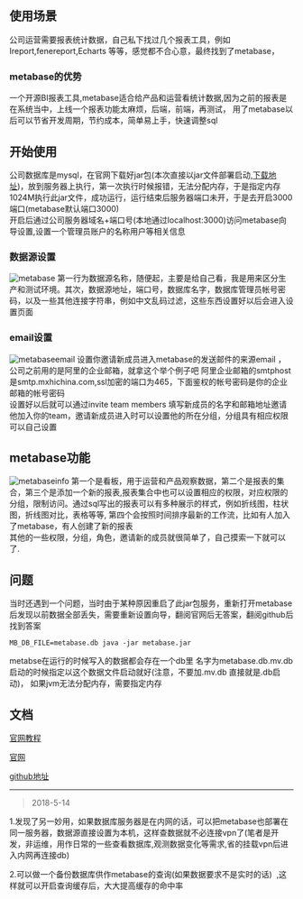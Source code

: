 ## 使用场景
公司运营需要报表统计数据，自己私下找过几个报表工具，例如Ireport,fenereport,Echarts 等等，感觉都不合心意，最终找到了metabase，
### metabase的优势
一个开源BI报表工具,metabase适合给产品和运营看统计数据,因为之前的报表是在系统当中，上线一个报表功能太麻烦，后端，前端，再测试，
用了metabase以后可以节省开发周期，节约成本，简单易上手，快速调整sql
## 开始使用
公司数据库是mysql，在官网下载好jar包(本次直接以jar文件部署启动,[下载地址](https://www.metabase.com/start/jar.html))，放到服务器上执行，第一次执行时候报错，无法分配内存，于是指定内存1024M执行此jar文件，成功运行，运行结束后服务器端口未开，于是去开启3000端口(metabase默认端口3000) <br/>
开启后通过公司服务器域名+端口号(本地通过localhost:3000)访问metabase向导设置,设置一个管理员账户的名称用户等相关信息
### 数据源设置
![metabase](../_media/metabase.png)
第一行为数据源名称，随便起，主要是给自己看，我是用来区分生产和测试环境。其次，数据源地址，端口号，数据库名字，数据库管理员帐号密码，以及一些其他连接字符串，例如中文乱码过滤，这些东西设置好以后会进入设置页面
### email设置
![metabaseemail](../_media/metabase_setemail.png)
设置你邀请新成员进入metabase的发送邮件的来源email ，公司之前用的是阿里的企业邮箱，就拿这个举个例子吧
阿里企业邮箱的smtphost是smtp.mxhichina.com,ssl加密的端口为465，下面鉴权的帐号密码是你的企业邮箱的帐号密码<br/>
设置好以后就可以通过invite team members 填写新成员的名字和邮箱地址邀请他加入你的team，邀请新成员进入时可以设置他的所在分组，分组具有相应权限可以自己设置
## metabase功能
![metabaseinfo](../_media/metabase_info.png)
第一个是看板，用于运营和产品观察数据，第二个是报表的集合，第三个是添加一个新的报表,报表集合中也可以设置相应的权限，对应权限的分组，限制访问。通过sql写出的报表可以有多种展示的样式，例如折线图，柱状图，折线图对比，表格等等,
第四个会按照时间排序最新的工作流，比如有人加入了metabase，有人创建了新的报表
<br/>
其他的一些权限，分组，角色，邀请新的成员就很简单了，自己摸索一下就可以了.
## 问题
当时还遇到一个问题，当时由于某种原因重启了此jar包服务，重新打开metabase后发现以前数据全部丢失，需要重新设置向导，翻阅官网后无答案，翻阅github后找到答案<br/>
```code 
MB_DB_FILE=metabase.db java -jar metabase.jar
```
metabse在运行的时候写入的数据都会存在一个db里 名字为metabase.db.mv.db 启动的时候指定以这个数据文件启动就好(注意，不要加.mv.db 直接就是.db启动)， 如果jvm无法分配内存，需要指定内存
## 文档
[官网教程](https://www.metabase.com/docs/v0.27.2/setting-up-metabase.html)

[官网](https://www.metabase.com/)

[github地址](https://github.com/metabase/metabase)


***
> 2018-5-14

1.发现了另一妙用，如果数据库服务器是在内网的话，可以把metabase也部署在同一服务器，数据源直接设置为本机，这样查数据就不必连接vpn了(笔者是开发，非运维，用作日常的一些查看数据库,观测数据变化等需求,省的挂载vpn后进入内网再连接db)

2.可以做一个备份数据库供作metabase的查询(如果数据要求不是实时的话)  ,这样就可以开启查询缓存后，大大提高缓存的命中率
